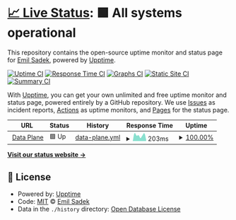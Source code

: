# [📈 Live Status](https://esadek.github.io/rudderstack-uptime): <!--live status--> **🟩 All systems operational**

This repository contains the open-source uptime monitor and status page for [Emil Sadek](emilsadek.com), powered by [Upptime](https://github.com/upptime/upptime).

[![Uptime CI](https://github.com/esadek/rudderstack-uptime/workflows/Uptime%20CI/badge.svg)](https://github.com/esadek/rudderstack-uptime/actions?query=workflow%3A%22Uptime+CI%22)
[![Response Time CI](https://github.com/esadek/rudderstack-uptime/workflows/Response%20Time%20CI/badge.svg)](https://github.com/esadek/rudderstack-uptime/actions?query=workflow%3A%22Response+Time+CI%22)
[![Graphs CI](https://github.com/esadek/rudderstack-uptime/workflows/Graphs%20CI/badge.svg)](https://github.com/esadek/rudderstack-uptime/actions?query=workflow%3A%22Graphs+CI%22)
[![Static Site CI](https://github.com/esadek/rudderstack-uptime/workflows/Static%20Site%20CI/badge.svg)](https://github.com/esadek/rudderstack-uptime/actions?query=workflow%3A%22Static+Site+CI%22)
[![Summary CI](https://github.com/esadek/rudderstack-uptime/workflows/Summary%20CI/badge.svg)](https://github.com/esadek/rudderstack-uptime/actions?query=workflow%3A%22Summary+CI%22)

With [Upptime](https://upptime.js.org), you can get your own unlimited and free uptime monitor and status page, powered entirely by a GitHub repository. We use [Issues](https://github.com/esadek/rudderstack-uptime/issues) as incident reports, [Actions](https://github.com/esadek/rudderstack-uptime/actions) as uptime monitors, and [Pages](https://esadek.github.io/rudderstack-uptime) for the status page.

<!--start: status pages-->
<!-- This summary is generated by Upptime (https://github.com/upptime/upptime) -->
<!-- Do not edit this manually, your changes will be overwritten -->
<!-- prettier-ignore -->
| URL | Status | History | Response Time | Uptime |
| --- | ------ | ------- | ------------- | ------ |
| <img alt="" src="https://icons.duckduckgo.com/ip3/hosted.rudderlabs.com.ico" height="13"> [Data Plane](https://hosted.rudderlabs.com) | 🟩 Up | [data-plane.yml](https://github.com/esadek/rudderstack-uptime/commits/HEAD/history/data-plane.yml) | <details><summary><img alt="Response time graph" src="./graphs/data-plane/response-time-week.png" height="20"> 203ms</summary><br><a href="https://esadek.github.io/rudderstack-uptime/history/data-plane"><img alt="Response time 248" src="https://img.shields.io/endpoint?url=https%3A%2F%2Fraw.githubusercontent.com%2Fesadek%2Frudderstack-uptime%2FHEAD%2Fapi%2Fdata-plane%2Fresponse-time.json"></a><br><a href="https://esadek.github.io/rudderstack-uptime/history/data-plane"><img alt="24-hour response time 160" src="https://img.shields.io/endpoint?url=https%3A%2F%2Fraw.githubusercontent.com%2Fesadek%2Frudderstack-uptime%2FHEAD%2Fapi%2Fdata-plane%2Fresponse-time-day.json"></a><br><a href="https://esadek.github.io/rudderstack-uptime/history/data-plane"><img alt="7-day response time 203" src="https://img.shields.io/endpoint?url=https%3A%2F%2Fraw.githubusercontent.com%2Fesadek%2Frudderstack-uptime%2FHEAD%2Fapi%2Fdata-plane%2Fresponse-time-week.json"></a><br><a href="https://esadek.github.io/rudderstack-uptime/history/data-plane"><img alt="30-day response time 241" src="https://img.shields.io/endpoint?url=https%3A%2F%2Fraw.githubusercontent.com%2Fesadek%2Frudderstack-uptime%2FHEAD%2Fapi%2Fdata-plane%2Fresponse-time-month.json"></a><br><a href="https://esadek.github.io/rudderstack-uptime/history/data-plane"><img alt="1-year response time 248" src="https://img.shields.io/endpoint?url=https%3A%2F%2Fraw.githubusercontent.com%2Fesadek%2Frudderstack-uptime%2FHEAD%2Fapi%2Fdata-plane%2Fresponse-time-year.json"></a></details> | <details><summary><a href="https://esadek.github.io/rudderstack-uptime/history/data-plane">100.00%</a></summary><a href="https://esadek.github.io/rudderstack-uptime/history/data-plane"><img alt="All-time uptime 100.00%" src="https://img.shields.io/endpoint?url=https%3A%2F%2Fraw.githubusercontent.com%2Fesadek%2Frudderstack-uptime%2FHEAD%2Fapi%2Fdata-plane%2Fuptime.json"></a><br><a href="https://esadek.github.io/rudderstack-uptime/history/data-plane"><img alt="24-hour uptime 100.00%" src="https://img.shields.io/endpoint?url=https%3A%2F%2Fraw.githubusercontent.com%2Fesadek%2Frudderstack-uptime%2FHEAD%2Fapi%2Fdata-plane%2Fuptime-day.json"></a><br><a href="https://esadek.github.io/rudderstack-uptime/history/data-plane"><img alt="7-day uptime 100.00%" src="https://img.shields.io/endpoint?url=https%3A%2F%2Fraw.githubusercontent.com%2Fesadek%2Frudderstack-uptime%2FHEAD%2Fapi%2Fdata-plane%2Fuptime-week.json"></a><br><a href="https://esadek.github.io/rudderstack-uptime/history/data-plane"><img alt="30-day uptime 100.00%" src="https://img.shields.io/endpoint?url=https%3A%2F%2Fraw.githubusercontent.com%2Fesadek%2Frudderstack-uptime%2FHEAD%2Fapi%2Fdata-plane%2Fuptime-month.json"></a><br><a href="https://esadek.github.io/rudderstack-uptime/history/data-plane"><img alt="1-year uptime 100.00%" src="https://img.shields.io/endpoint?url=https%3A%2F%2Fraw.githubusercontent.com%2Fesadek%2Frudderstack-uptime%2FHEAD%2Fapi%2Fdata-plane%2Fuptime-year.json"></a></details>

<!--end: status pages-->

[**Visit our status website →**](https://esadek.github.io/rudderstack-uptime)

## 📄 License

- Powered by: [Upptime](https://github.com/upptime/upptime)
- Code: [MIT](./LICENSE) © [Emil Sadek](emilsadek.com)
- Data in the `./history` directory: [Open Database License](https://opendatacommons.org/licenses/odbl/1-0/)
